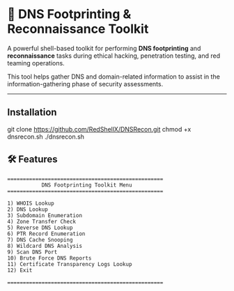 # 🧠 DNS Footprinting & Reconnaissance Toolkit

A powerful shell-based toolkit for performing **DNS footprinting** and **reconnaissance** tasks during ethical hacking, penetration testing, and red teaming operations.

This tool helps gather DNS and domain-related information to assist in the information-gathering phase of security assessments.

---
## Installation 
git clone https://github.com/RedShellX/DNSRecon.git
chmod +x dnsrecon.sh
./dnsrecon.sh
## 🛠 Features

```text
==================================================
           DNS Footprinting Toolkit Menu
==================================================

1) WHOIS Lookup  
2) DNS Lookup  
3) Subdomain Enumeration  
4) Zone Transfer Check  
5) Reverse DNS Lookup  
6) PTR Record Enumeration  
7) DNS Cache Snooping  
8) Wildcard DNS Analysis  
9) Scan DNS Port  
10) Brute Force DNS Reports  
11) Certificate Transparency Logs Lookup  
12) Exit

==================================================
